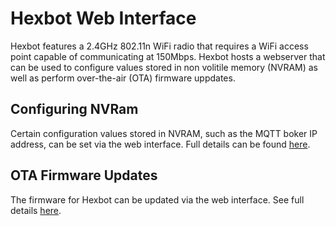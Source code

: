 # Hexbot Web Interface

Hexbot features a 2.4GHz 802.11n WiFi radio that requires a WiFi access point capable of communicating at 150Mbps. Hexbot hosts a webserver that can be used to configure values stored in non volitile memory (NVRAM) as well as perform over-the-air (OTA) firmware uppdates.

## Configuring NVRam

Certain configuration values stored in NVRAM, such as the MQTT boker IP address, can be set via the web interface. Full details can be found [here](hexbotConfigNVRAM.md).

## OTA Firmware Updates

The firmware for Hexbot can be updated via the web interface. See full details [here](webOTA.md).
